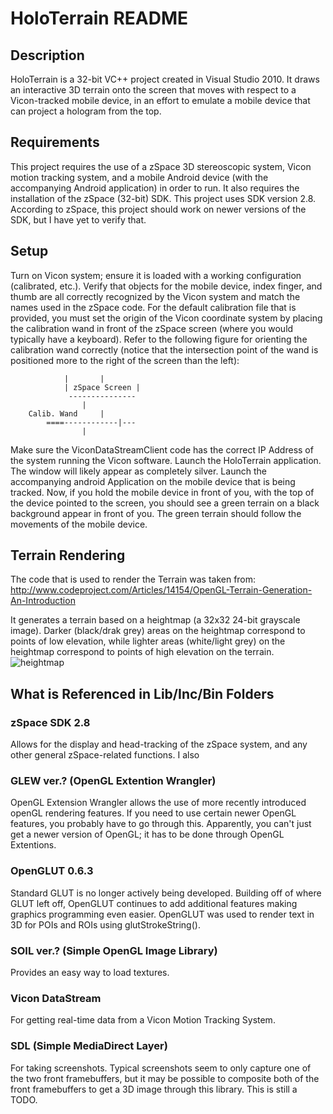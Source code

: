 # HoloTerrain README

## Description
HoloTerrain is a 32-bit VC++ project created in Visual Studio 2010. It draws an interactive 3D terrain onto the screen that moves with respect to a Vicon-tracked mobile device, in an effort to emulate a mobile device that can project a hologram from the top.

## Requirements
This project requires the use of a zSpace 3D stereoscopic system, Vicon motion tracking system, and a mobile Android device (with the accompanying Android application) in order to run. It also requires the installation of the zSpace (32-bit) SDK. This project uses SDK version 2.8. According to zSpace, this project should work on newer versions of the SDK, but I have yet to verify that.

## Setup
Turn on Vicon system; ensure it is loaded with a working configuration (calibrated, etc.). Verify that objects for the mobile device, index finger, and thumb are all correctly recognized by the Vicon system and match the names used in the zSpace code. For the default calibration file that is provided, you must set the origin of the Vicon coordinate system by placing the calibration wand in front of the zSpace screen (where you would typically have a keyboard). Refer to the following figure for orienting the calibration wand correctly (notice that the intersection point of the wand is positioned more to the right of the screen than the left):

				|		|
				| zSpace Screen	|
			 	 ---------------
					|
		Calib. Wand		|
			====------------|---	
					|
			
Make sure the ViconDataStreamClient code has the correct IP Address of the system running the Vicon software. Launch the HoloTerrain application. The window will likely appear as completely silver. Launch the accompanying android Application on the mobile device that is being tracked. Now, if you hold the mobile device in front of you, with the top of the device pointed to the screen, you should see a green terrain on a black background appear in front of you. The green terrain should follow the movements of the mobile device.

## Terrain Rendering
The code that is used to render the Terrain was taken from:
http://www.codeproject.com/Articles/14154/OpenGL-Terrain-Generation-An-Introduction

It generates a terrain based on a heightmap (a 32x32 24-bit grayscale image). Darker (black/drak grey) areas on the heightmap correspond to points of low elevation, while lighter areas (white/light grey) on the heightmap correspond to points of high elevation on the terrain.
![heightmap](images/heightmap?raw=true)

## What is Referenced in Lib/Inc/Bin Folders
### zSpace SDK 2.8
Allows for the display and head-tracking of the zSpace system, and any other general zSpace-related functions. I also 

### GLEW ver.? (OpenGL Extention Wrangler)
OpenGL Extension Wrangler allows the use of more recently introduced openGL rendering features. If you need to use certain newer OpenGL features, you probably have to go through this. Apparently, you can't just get a newer version of OpenGL; it has to be done through OpenGL Extentions.

### OpenGLUT 0.6.3
Standard GLUT is no longer actively being developed. Building off of where GLUT left off, OpenGLUT continues to add additional features making graphics programming even easier. OpenGLUT was used to render text in 3D for POIs and ROIs using glutStrokeString().

### SOIL ver.? (Simple OpenGL Image Library)
Provides an easy way to load textures.

### Vicon DataStream
For getting real-time data from a Vicon Motion Tracking System.

### SDL (Simple MediaDirect Layer)
For taking screenshots. Typical screenshots seem to only capture one of the two front framebuffers, but it may be possible to composite both of the front framebuffers to get a 3D image through this library. This is still a TODO.



